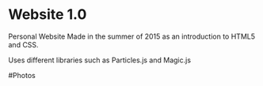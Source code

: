 # Website 1.0

Personal Website 
Made in the summer of 2015 as an introduction to HTML5 and CSS.

Uses different libraries such as Particles.js and Magic.js

#Photos
